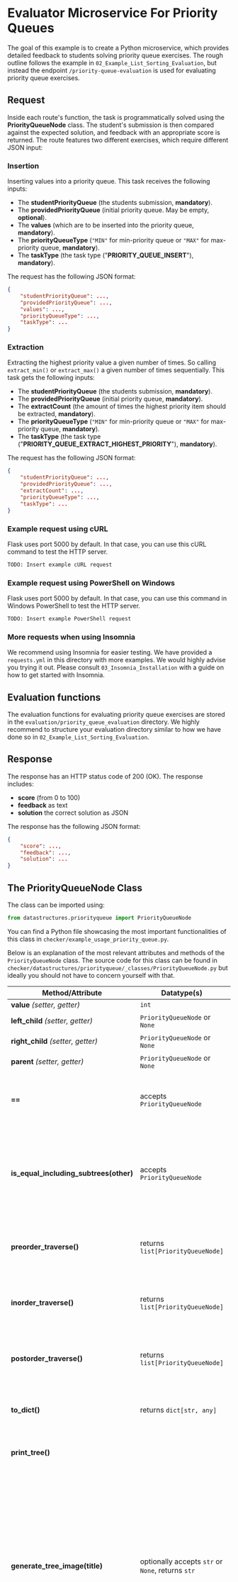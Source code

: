 # Evaluator Microservice For Priority Queues

The goal of this example is to create a Python microservice, which provides detailed feedback to students solving priority queue exercises. The rough outline follows the example in `02_Example_List_Sorting_Evaluation`, but instead the endpoint `/priority-queue-evaluation` is used for evaluating priority queue exercises.

## Request

Inside each route's function, the task is programmatically solved using the **PriorityQueueNode** class. The student's submission is then compared against the expected solution, and feedback with an appropriate score is returned. The route features two different exercises, which require different JSON input:

### Insertion

Inserting values into a priority queue. This task receives the following inputs:

- The **studentPriorityQueue** (the students submission, **mandatory**).
- The **providedPriorityQueue** (initial priority queue. May be empty, **optional**).
- The **values** (which are to be inserted into the priority queue, **mandatory**).
- The **priorityQueueType** (`"MIN"` for min-priority queue or `"MAX"` for max-priority queue, **mandatory**).
- The **taskType** (the task type ("**PRIORITY_QUEUE_INSERT**"), **mandatory**).

The request has the following JSON format:

```json
{
    "studentPriorityQueue": ...,
    "providedPriorityQueue": ...,
    "values": ...,
    "priorityQueueType": ...,
    "taskType": ...
}
```

### Extraction

Extracting the highest priority value a given number of times. So calling `extract_min()` or `extract_max()` a given number of times sequentially. This task gets the following inputs:

- The **studentPriorityQueue** (the students submission, **mandatory**).
- The **providedPriorityQueue** (initial priority queue, **mandatory**).
- The **extractCount** (the amount of times the highest priority item should be extracted, **mandatory**).
- The **priorityQueueType** (`"MIN"` for min-priority queue or `"MAX"` for max-priority queue, **mandatory**).
- The **taskType** (the task type ("**PRIORITY_QUEUE_EXTRACT_HIGHEST_PRIORITY**"), **mandatory**).

The request has the following JSON format:

```json
{
    "studentPriorityQueue": ...,
    "providedPriorityQueue": ...,
    "extractCount": ...,
    "priorityQueueType": ...,
    "taskType": ...
}
```

### Example request using cURL

Flask uses port 5000 by default. In that case, you can use this cURL command to test the HTTP server.

```sh
TODO: Insert example cURL request
```

### Example request using PowerShell on Windows

Flask uses port 5000 by default. In that case, you can use this command in Windows PowerShell to test the HTTP server.

```sh
TODO: Insert example PowerShell request
```

### More requests when using Insomnia

We recommend using Insomnia for easier testing. We have provided a `requests.yml` in this directory with more examples. We would highly advise you trying it out. Please consult `03_Insomnia_Installation` with a guide on how to get started with Insomnia.

## Evaluation functions

The evaluation functions for evaluating priority queue exercises are stored in the `evaluation/priority_queue_evaluation` directory. We highly recommend to structure your evaluation directory similar to how we have done so in `02_Example_List_Sorting_Evaluation`.

## Response

The response has an HTTP status code of 200 (OK). The response includes:

- **score** (from 0 to 100)
- **feedback** as text
- **solution** the correct solution as JSON

The response has the following JSON format:

```json
{
    "score": ...,
    "feedback": ...,
    "solution": ...
}
```

## The PriorityQueueNode Class

The class can be imported using:

```python
from datastructures.priorityqueue import PriorityQueueNode
```

You can find a Python file showcasing the most important functionalities of this class in `checker/example_usage_priority_queue.py`.

Below is an explanation of the most relevant attributes and methods of the `PriorityQueueNode` class. The source code for this class can be found in `checker/datastructures/priorityqueue/_classes/PriorityQueueNode.py` but ideally you should not have to concern yourself with that.

Method/Attribute                       | Datatype(s)                                           | Notes
-------------------------------------- | ----------------------------------------------------- | -------------------------------------------------------------------------------------------------------------------------------------------------------------------------------------------------------------------------------------------------------------------------------------------------------------------------------------------------------------------------------------------------------------------------------------------------------------------------------------------------------------------
**value** _(setter, getter)_           | `int`                                                 | Value of the node.
**left_child** _(setter, getter)_      | `PriorityQueueNode` or `None`                         | Left child of the node.
**right_child** _(setter, getter)_     | `PriorityQueueNode` or `None`                         | Right child of the node.
**parent** _(setter, getter)_          | `PriorityQueueNode` or `None`                         | Parent of the node.
**==**                                 | accepts `PriorityQueueNode`                           | Compares whether two nodes have the same value. Subtrees are not checked.
**is_equal_including_subtrees(other)** | accepts `PriorityQueueNode`                           | Compares whether two nodes have the same value and balance value. Additionally makes sure, that the entire left and right subtrees are also equal.
**preorder_traverse()**                | returns `list[PriorityQueueNode]`                     | Returns the node and its descendants as a list in the order after preorder traversal.
**inorder_traverse()**                 | returns `list[PriorityQueueNode]`                     | Returns the node and its descendants as a list in the order after inorder traversal.
**postorder_traverse()**               | returns `list[PriorityQueueNode]`                     | Returns the node and its descendants as a list in the order after postorder traversal.
**to_dict()**                          | returns `dict[str, any]`                              | Converts node and subtrees to a dictionary, just like the one in the input.
**print_tree()**                       |                                                       | Prints formatted structure of node and subtrees to STDOUT.
**generate_tree_image(title)**         | optionally accepts `str` or `None`, returns `str`     | Generate a base 64 encoded string containing the priority queue as PNG, which can e.g., be written to a file. Optionally one can provide a string title, which will be included at the top of the image. If it cannot be generated, an exception is raised containing the original error message. The idea behind this method is, that it can be used for debugging.
**display_tree_image(title, img)**     | optionally accepts (`str` or `None`) and `str`        | Generates an image of the priority queue and displays it in an image viewer. One can optionally provide a title to be shown at the top of the image. One can also provide a base64-encoded string containing the image as input. If none is provided, then one is automatically generated. If an image string is provided, the title is ignored, since the generated image will already have a title. If it cannot be generated or displayed, the user is informed. The idea is, that it can be used for debugging.
**deep_copy()**                        | returns `PriorityQueueNode`                           | Creates a deep copy of the node and subtrees. The copy can be modified without affecting the original.
PriorityQueueNode.**from_dict(dict)**  | accepts `dict[str, any]`, returns `PriorityQueueNode` | Class method, which takes a dictionary as input and converts it to a `PriorityQueueNode` with all its subtrees.
